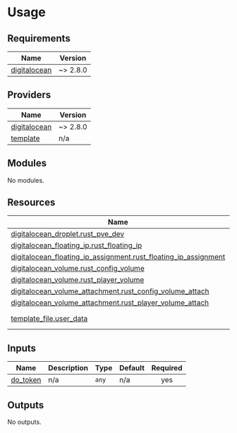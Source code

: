 # Usage

<!--- BEGIN_TF_DOCS --->
## Requirements

| Name | Version |
|------|---------|
| <a name="requirement_digitalocean"></a> [digitalocean](#requirement\_digitalocean) | ~> 2.8.0 |

## Providers

| Name | Version |
|------|---------|
| <a name="provider_digitalocean"></a> [digitalocean](#provider\_digitalocean) | ~> 2.8.0 |
| <a name="provider_template"></a> [template](#provider\_template) | n/a |

## Modules

No modules.

## Resources

| Name | Type |
|------|------|
| [digitalocean_droplet.rust_pve_dev](https://registry.terraform.io/providers/digitalocean/digitalocean/latest/docs/resources/droplet) | resource |
| [digitalocean_floating_ip.rust_floating_ip](https://registry.terraform.io/providers/digitalocean/digitalocean/latest/docs/resources/floating_ip) | resource |
| [digitalocean_floating_ip_assignment.rust_floating_ip_assignment](https://registry.terraform.io/providers/digitalocean/digitalocean/latest/docs/resources/floating_ip_assignment) | resource |
| [digitalocean_volume.rust_config_volume](https://registry.terraform.io/providers/digitalocean/digitalocean/latest/docs/resources/volume) | resource |
| [digitalocean_volume.rust_player_volume](https://registry.terraform.io/providers/digitalocean/digitalocean/latest/docs/resources/volume) | resource |
| [digitalocean_volume_attachment.rust_config_volume_attach](https://registry.terraform.io/providers/digitalocean/digitalocean/latest/docs/resources/volume_attachment) | resource |
| [digitalocean_volume_attachment.rust_player_volume_attach](https://registry.terraform.io/providers/digitalocean/digitalocean/latest/docs/resources/volume_attachment) | resource |
| [template_file.user_data](https://registry.terraform.io/providers/hashicorp/template/latest/docs/data-sources/file) | data source |

## Inputs

| Name | Description | Type | Default | Required |
|------|-------------|------|---------|:--------:|
| <a name="input_do_token"></a> [do\_token](#input\_do\_token) | n/a | `any` | n/a | yes |

## Outputs

No outputs.

<!--- END_TF_DOCS --->

